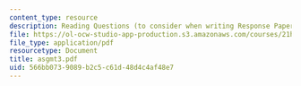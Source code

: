```yaml
---
content_type: resource
description: Reading Questions (to consider when writing Response Papers)
file: https://ol-ocw-studio-app-production.s3.amazonaws.com/courses/21h-342-the-royal-family-fall-2003/566bb0739089b2c5c61d48d4c4af48e7_asgmt3.pdf
file_type: application/pdf
resourcetype: Document
title: asgmt3.pdf
uid: 566bb073-9089-b2c5-c61d-48d4c4af48e7
---
```

